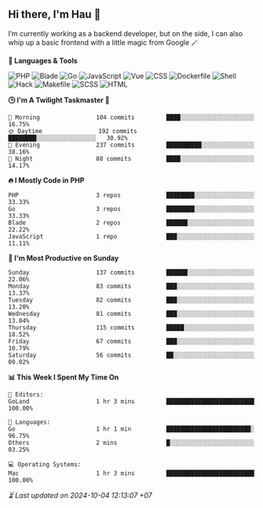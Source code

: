 ## Hi there, I'm Hau 👋
I’m currently working as a backend developer, but on the side, I can also whip up a basic frontend with a little magic from Google 🪄

<!--START_SECTION:readme-stats-->
**💬 Languages & Tools**

![PHP](https://img.shields.io/badge/PHP-65.47%25-4F5D95?&logo=PHP&labelColor=151b23)
![Blade](https://img.shields.io/badge/Blade-26.43%25-f7523f?&logo=Blade&labelColor=151b23)
![Go](https://img.shields.io/badge/Go-03.82%25-00ADD8?&logo=Go&labelColor=151b23)
![JavaScript](https://img.shields.io/badge/JavaScript-02.41%25-f1e05a?&logo=JavaScript&labelColor=151b23)
![Vue](https://img.shields.io/badge/Vue-01.22%25-41b883?&logo=Vue&labelColor=151b23)
![CSS](https://img.shields.io/badge/CSS-00.29%25-563d7c?&logo=CSS&labelColor=151b23)
![Dockerfile](https://img.shields.io/badge/Dockerfile-00.12%25-384d54?&logo=Dockerfile&labelColor=151b23)
![Shell](https://img.shields.io/badge/Shell-00.09%25-89e051?&logo=Shell&labelColor=151b23)
![Hack](https://img.shields.io/badge/Hack-00.07%25-878787?&logo=Hack&labelColor=151b23)
![Makefile](https://img.shields.io/badge/Makefile-00.04%25-427819?&logo=Makefile&labelColor=151b23)
![SCSS](https://img.shields.io/badge/SCSS-00.02%25-c6538c?&logo=SCSS&labelColor=151b23)
![HTML](https://img.shields.io/badge/HTML-00.02%25-e34c26?&logo=HTML&labelColor=151b23)


**🕒 I'm A Twilight Taskmaster 🌆**

```text
🌅 Morning                104 commits         ████░░░░░░░░░░░░░░░░░░░░░   16.75%
🌞 Daytime                192 commits         ████████░░░░░░░░░░░░░░░░░   30.92%
🌆 Evening                237 commits         ██████████░░░░░░░░░░░░░░░   38.16%
🌙 Night                  88 commits          ████░░░░░░░░░░░░░░░░░░░░░   14.17%
```

**🔥 I Mostly Code in PHP**

```text
PHP                      3 repos             ████████░░░░░░░░░░░░░░░░░   33.33%
Go                       3 repos             ████████░░░░░░░░░░░░░░░░░   33.33%
Blade                    2 repos             ██████░░░░░░░░░░░░░░░░░░░   22.22%
JavaScript               1 repo              ███░░░░░░░░░░░░░░░░░░░░░░   11.11%
```

**📅 I'm Most Productive on Sunday**

```text
Sunday                   137 commits         ██████░░░░░░░░░░░░░░░░░░░   22.06%
Monday                   83 commits          ███░░░░░░░░░░░░░░░░░░░░░░   13.37%
Tuesday                  82 commits          ███░░░░░░░░░░░░░░░░░░░░░░   13.20%
Wednesday                81 commits          ███░░░░░░░░░░░░░░░░░░░░░░   13.04%
Thursday                 115 commits         █████░░░░░░░░░░░░░░░░░░░░   18.52%
Friday                   67 commits          ███░░░░░░░░░░░░░░░░░░░░░░   10.79%
Saturday                 56 commits          ██░░░░░░░░░░░░░░░░░░░░░░░   09.02%
```

**📊 This Week I Spent My Time On**

```text
📝 Editors:
GoLand                   1 hr 3 mins         █████████████████████████   100.00%

💬 Languages:
Go                       1 hr 1 min          ████████████████████████░   96.75%
Others                   2 mins              █░░░░░░░░░░░░░░░░░░░░░░░░   03.25%

💻 Operating Systems:
Mac                      1 hr 3 mins         █████████████████████████   100.00%
```



*⏳ Last updated on 2024-10-04 12:13:07 +07*
<!--END_SECTION:readme-stats-->

